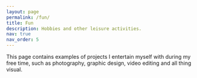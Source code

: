 ```yaml
---
layout: page
permalink: /fun/
title: Fun
description: Hobbies and other leisure activities.
nav: true
nav_order: 5
---
```


This page contains examples of projects I entertain myself with during my free time, such as photography, graphic design, video editing and all thing visual.

<!-- For now, this page is assumed to be a static description of your courses. You can convert it to a collection similar to `_projects/` so that you can have a dedicated page for each course.

Organize your courses by years, topics, or universities, however you like! -->
